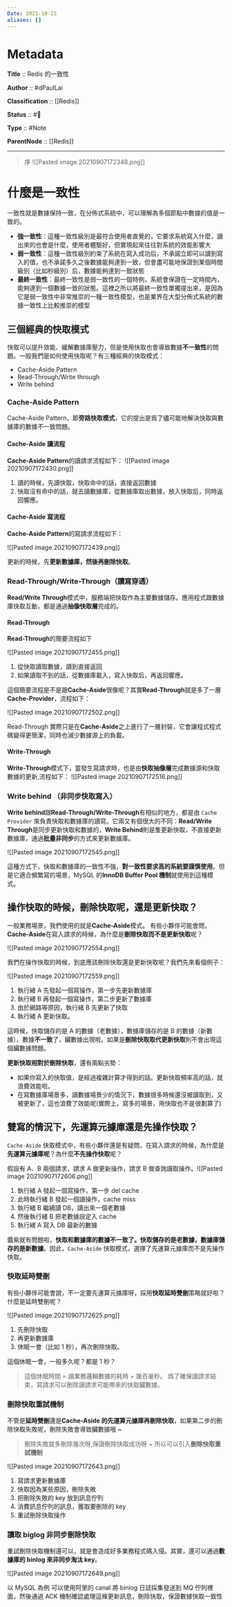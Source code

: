 ```yaml
---
Date: 2021-10-22
aliases: []
---
```


# Metadata

**Title** :: Redis 的一致性

**Author** :: #dPaulLai

**Classification** :: [[Redis]]

**Status** :: #🌱

**Type** :: #Note

**ParentNode** :: [[Redis]]

---
> 序
![[Pasted image 20210907172348.png]]

# 什麼是一致性
一致性就是數據保持一致，在分佈式系統中，可以理解為多個節點中數據的值是一致的。

-   **強一致性**：這種一致性級別是最符合使用者直覺的，它要求系統寫入什麼，讀出來的也會是什麼，使用者體驗好，但實現起來往往對系統的效能影響大
-   **弱一致性**：這種一致性級別約束了系統在寫入成功后，不承諾立即可以讀到寫入的值，也不承諾多久之後數據能夠達到一致，但會盡可能地保證到某個時間級別（比如秒級別）后，數據能夠達到一致狀態
-   **最終一致性**：最終一致性是弱一致性的一個特例，系統會保證在一定時間內，能夠達到一個數據一致的狀態。這裡之所以將最終一致性單獨提出來，是因為它是弱一致性中非常推崇的一種一致性模型，也是業界在大型分佈式系統的數據一致性上比較推崇的模型

## 三個經典的快取模式

快取可以提升效能、緩解數據庫壓力，但是使用快取也會導致數據**不一致性**的問題。一般我們是如何使用快取呢？有三種經典的快取模式：

-   Cache-Aside Pattern
-   Read-Through/Write through
-   Write behind

### Cache-Aside Pattern

Cache-Aside Pattern，即**旁路快取模式**，它的提出是爲了儘可能地解決快取與數據庫的數據不一致問題。

#### Cache-Aside 讀流程

**Cache-Aside Pattern**的讀請求流程如下：
![[Pasted image 20210907172430.png]]

1.  讀的時候，先讀快取，快取命中的話，直接返回數據
2.  快取沒有命中的話，就去讀數據庫，從數據庫取出數據，放入快取后，同時返回響應。

#### Cache-Aside 寫流程

**Cache-Aside Pattern**的寫請求流程如下：

![[Pasted image 20210907172439.png]]

更新的時候，先**更新數據庫，然後再刪除快取**。

### Read-Through/Write-Through（讀寫穿透）

**Read/Write Through**模式中，服務端把快取作為主要數據儲存。應用程式跟數據庫快取互動，都是通過**抽像快取層**完成的。

#### Read-Through

**Read-Through**的簡要流程如下

![[Pasted image 20210907172455.png]]

1.  從快取讀取數據，讀到直接返回
2.  如果讀取不到的話，從數據庫載入，寫入快取后，再返回響應。

這個簡要流程是不是跟**Cache-Aside**很像呢？其實**Read-Through**就是多了一層**Cache-Provider**，流程如下：

![[Pasted image 20210907172502.png]]

Read-Through 實際只是在**Cache-Aside**之上進行了一層封裝，它會讓程式程式碼變得更簡潔，同時也減少數據源上的負載。

#### Write-Through

**Write-Through**模式下，當發生寫請求時，也是由**快取抽像層**完成數據源和快取數據的更新,流程如下： 
![[Pasted image 20210907172516.png]]

### Write behind （非同步快取寫入）

**Write behind**跟**Read-Through/Write-Through**有相似的地方，都是由 `Cache Provider` 來負責快取和數據庫的讀寫。它兩又有個很大的不同：**Read/Write Through**是同步更新快取和數據的，**Write Behind**則是隻更新快取，不直接更新數據庫，通過**批量非同步**的方式來更新數據庫。

![[Pasted image 20210907172545.png]]

這種方式下，快取和數據庫的一致性不強，**對一致性要求高的系統要謹慎使用**。但是它適合頻繁寫的場景，MySQL 的**InnoDB Buffer Pool 機制**就使用到這種模式。

## 操作快取的時候，刪除快取呢，還是更新快取？

一般業務場景，我們使用的就是**Cache-Aside**模式。 有些小夥伴可能會問， **Cache-Aside**在寫入請求的時候，為什麼是**刪除快取而不是更新快取**呢？

![[Pasted image 20210907172554.png]]

我們在操作快取的時候，到底應該刪除快取還是更新快取呢？我們先來看個例子：

![[Pasted image 20210907172559.png]]

1.  執行緒 A 先發起一個寫操作，第一步先更新數據庫
2.  執行緒 B 再發起一個寫操作，第二步更新了數據庫
3.  由於網路等原因，執行緒 B 先更新了快取
4.  執行緒 A 更新快取。

這時候，快取儲存的是 A 的數據（老數據），數據庫儲存的是 B 的數據（新數據），數據**不一致**了，臟數據出現啦。如果是**刪除快取取代更新快取**則不會出現這個臟數據問題。

**更新快取相對於刪除快取**，還有兩點劣勢：

-   如果你寫入的快取值，是經過複雜計算才得到的話。更新快取頻率高的話，就浪費效能啦。
-   在寫數據庫場景多，讀數據場景少的情況下，數據很多時候還沒被讀取到，又被更新了，這也浪費了效能呢(實際上，寫多的場景，用快取也不是很劃算了)

## 雙寫的情況下，先運算元據庫還是先操作快取？

`Cache-Aside` 快取模式中，有些小夥伴還是有疑問，在寫入請求的時候，為什麼是**先運算元據庫呢**？為什麼**不先操作快取**呢？

假設有 A、B 兩個請求，請求 A 做更新操作，請求 B 做查詢讀取操作。![[Pasted image 20210907172606.png]]

1.  執行緒 A 發起一個寫操作，第一步 del cache
2.  此時執行緒 B 發起一個讀操作，cache miss
3.  執行緒 B 繼續讀 DB，讀出來一個老數據
4.  然後執行緒 B 把老數據設定入 cache
5.  執行緒 A 寫入 DB 最新的數據

醬紫就有問題啦，**快取和數據庫的數據不一致了。快取儲存的是老數據，數據庫儲存的是新數據**。因此，`Cache-Aside` 快取模式，選擇了先運算元據庫而不是先操作快取。

### 快取延時雙刪

有些小夥伴可能會說，不一定要先運算元據庫呀，採用**快取延時雙刪**策略就好啦？什麼是延時雙刪呢？

![[Pasted image 20210907172625.png]]

1.  先刪除快取
2.  再更新數據庫
3.  休眠一會（比如 1 秒），再次刪除快取。

這個休眠一會，一般多久呢？都是 1 秒？

> 這個休眠時間 = 讀業務邏輯數據的耗時 + 幾百毫秒。 爲了確保讀請求結束，寫請求可以刪除讀請求可能帶來的快取臟數據。

### 刪除快取重試機制

不管是**延時雙刪**還是**Cache-Aside 的先運算元據庫再刪除快取**，如果第二步的刪除快取失敗呢，刪除失敗會導致臟數據哦 ~

> 刪除失敗就多刪除幾次呀,保證刪除快取成功呀 ~ 所以可以引入**刪除快取重試機制**

![[Pasted image 20210907172643.png]]

1.  寫請求更新數據庫
2.  快取因為某些原因，刪除失敗
3.  把刪除失敗的 key 放到訊息佇列
4.  消費訊息佇列的訊息，獲取要刪除的 key
5.  重試刪除快取操作

### 讀取 biglog 非同步刪除快取

重試刪除快取機制還可以，就是會造成好多業務程式碼入侵。其實，還可以通過**數據庫的 binlog 來非同步淘汰 key**。

![[Pasted image 20210907172649.png]]

以 MySQL 為例 可以使用阿里的 canal 將 binlog 日誌採集發送到 MQ 佇列裡面，然後通過 ACK 機制確認處理這條更新訊息，刪除快取，保證數據快取一致性
